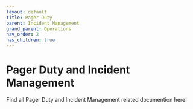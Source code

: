 ```yaml
---
layout: default
title: Pager Duty
parent: Incident Management
grand_parent: Operations
nav_order: 2
has_children: true
---
```

# Pager Duty and Incident Management
Find all Pager Duty and Incident Management related documention here!
